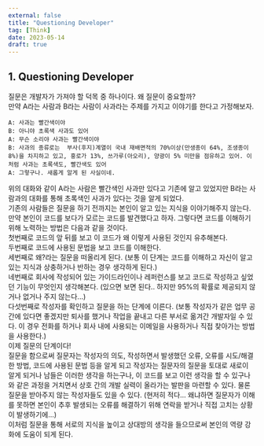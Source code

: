 ```yaml
---
external: false
title: "Questioning Developer"
tag: [Think]
date: 2023-05-14
draft: true
---
```


## 1. Questioning Developer

질문은 개발자가 가져야 할 덕목 중 하나이다. 왜 질문이 중요할까?  
만약 A라는 사람과 B라는 사람이 사과라는 주제를 가지고 이야기를 한다고 가정해보자.  

```textile
A: 사과는 빨간색이야
B: 아니야 초록색 사과도 있어
A: 무슨 소리야 사과는 빨간색이야
B: 사과의 종류로는  부사(후지)계열이 국내 재배면적의 70%이상(만생종이 64%, 조생종이 8%)을 차지하고 있고, 홍로가 13%, 쓰가루(아오리), 양광이 5% 미만을 점유하고 있어. 이처럼 사과는 초록색도, 빨간색도 있어
A: 그렇구나. 새롭게 알게 된 사실이네.
```

위의 대화와 같이 A라는 사람은 빨간색인 사과만 있다고 기존에 알고 있었지만 B라는 사람과의 대화를 통해 초록색인 사과가 있다는 것을 알게 되었다.  
기존의 사람들은 질문을 하기 전까지는 본인이 알고 있는 지식을 이야기해주지 않는다.  
만약 본인이 코드를 보다가 모르는 코드를 발견했다고 하자. 그렇다면 코드를 이해하기 위해 노력하는 방법은 다음과 같을 것이다.  
첫번째로 코드의 앞 뒤를 보고 이 코드가 왜 이렇게 사용된 것인지 유추해본다.  
두번째로 코드에 사용된 문법을 보고 코드를 이해한다.  
세번째로 왜?라는 질문을 떠올리게 된다. (보통 이 단계는 코드를 이해하고 자신이 알고 있는 지식과 상충하거나 반하는 경우 생각하게 된다.)  
네번째로 회사에 작성되어 있는 가이드라인이나 레퍼런스를 보고 코드로 작성하고 싶었던 기능이 무엇인지 생각해본다. (있으면 보면 된다.. 하지만 95%의 확률로 제공되지 않거나 없거나 주지 않는다...)  
다섯번째로 작성자를 확인하고 질문을 하는 단계에 이른다. (보통 작성자가 같은 업무 공간에 있다면 좋겠지만 퇴사를 했거나 작업을 끝내고 다른 부서로 옮겨간 개발자일 수 있다. 이 경우 전화를 하거나 회사 내에 사용되는 이메일을 사용하거나 직접 찾아가는 방법을 사용한다.)  
이제 질문의 단계이다!  
질문을 함으로써 질문자는 작성자의 의도, 작성하면서 발생했던 오류, 오류를 시도/해결한 방법, 코드에 사용된 문법 등을 알게 되고 작성자는 질문자의 질문을 토대로 새로이 알게 되거나 남들은 이러한 생각을 하는구나, 이 코드를 보고 이런 생각을 할 수 있구나와 같은 과정을 거치면서 상호 간의 개발 실력이 올라가는 발판을 마련할 수 있다. 물론 질문을 받아주지 않는 작성자들도 있을 수 있다. (현저히 적다... 왜냐하면 질문자가 이해를 못하면 본인이 추후 발생되는 오류를 해결하기 위해 연락을 받거나 직접 고치는 상황이 발생하기에...)  
이처럼 질문을 통해 서로의 지식을 높이고 상대방의 생각을 들으므로써 본인의 역량 강화에 도움이 되게 된다.
